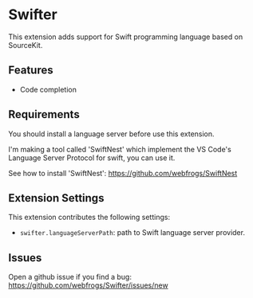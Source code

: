 # Swifter 

This extension adds support for Swift programming language based on SourceKit.

## Features

- Code completion

## Requirements

You should install a language server before use this extension.

I'm making a tool called 'SwiftNest' which implement the VS Code's Language Server Protocol for swift, you can use it.

See how to install 'SwiftNest': <https://github.com/webfrogs/SwiftNest> 

## Extension Settings

This extension contributes the following settings:

- `swifter.languageServerPath`: path to Swift language server provider.

## Issues

Open a github issue if you find a bug: <https://github.com/webfrogs/Swifter/issues/new>